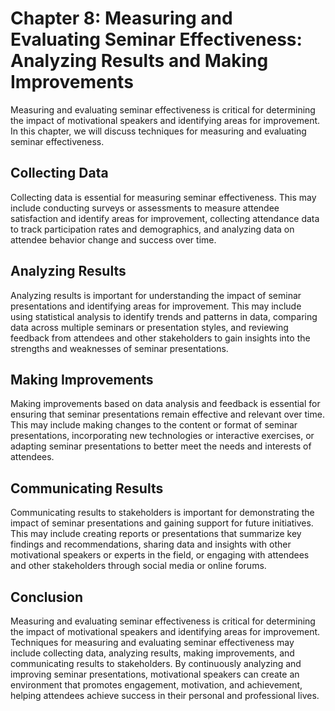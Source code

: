 Chapter 8: Measuring and Evaluating Seminar Effectiveness: Analyzing Results and Making Improvements
====================================================================================================

Measuring and evaluating seminar effectiveness is critical for determining the impact of motivational speakers and identifying areas for improvement. In this chapter, we will discuss techniques for measuring and evaluating seminar effectiveness.

Collecting Data
---------------

Collecting data is essential for measuring seminar effectiveness. This may include conducting surveys or assessments to measure attendee satisfaction and identify areas for improvement, collecting attendance data to track participation rates and demographics, and analyzing data on attendee behavior change and success over time.

Analyzing Results
-----------------

Analyzing results is important for understanding the impact of seminar presentations and identifying areas for improvement. This may include using statistical analysis to identify trends and patterns in data, comparing data across multiple seminars or presentation styles, and reviewing feedback from attendees and other stakeholders to gain insights into the strengths and weaknesses of seminar presentations.

Making Improvements
-------------------

Making improvements based on data analysis and feedback is essential for ensuring that seminar presentations remain effective and relevant over time. This may include making changes to the content or format of seminar presentations, incorporating new technologies or interactive exercises, or adapting seminar presentations to better meet the needs and interests of attendees.

Communicating Results
---------------------

Communicating results to stakeholders is important for demonstrating the impact of seminar presentations and gaining support for future initiatives. This may include creating reports or presentations that summarize key findings and recommendations, sharing data and insights with other motivational speakers or experts in the field, or engaging with attendees and other stakeholders through social media or online forums.

Conclusion
----------

Measuring and evaluating seminar effectiveness is critical for determining the impact of motivational speakers and identifying areas for improvement. Techniques for measuring and evaluating seminar effectiveness may include collecting data, analyzing results, making improvements, and communicating results to stakeholders. By continuously analyzing and improving seminar presentations, motivational speakers can create an environment that promotes engagement, motivation, and achievement, helping attendees achieve success in their personal and professional lives.

